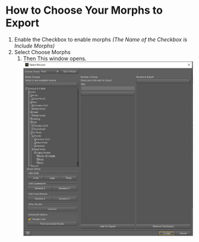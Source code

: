 # How to Choose Your Morphs to Export
1. Enable the Checkbox to enable morphs *(The Name of the Checkbox is Include Morphs)*
2. Select Choose Morphs
   1. Then This window opens.
   ![](./../img/dazUIMorphs.png ':size=800')
